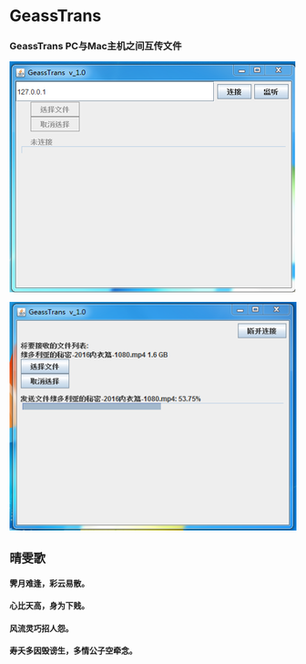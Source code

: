 # GeassTrans
### GeassTrans  PC与Mac主机之间互传文件




![alt text](https://github.com/siwangqishiq/GeassTrans/blob/master/extra/main.png "main")

![alt text](https://github.com/siwangqishiq/GeassTrans/blob/master/extra/send.png "work")


## 晴雯歌

#### 霁月难逢，彩云易散。
#### 心比天高，身为下贱。
#### 风流灵巧招人怨。
#### 寿夭多因毁谤生，多情公子空牵念。



